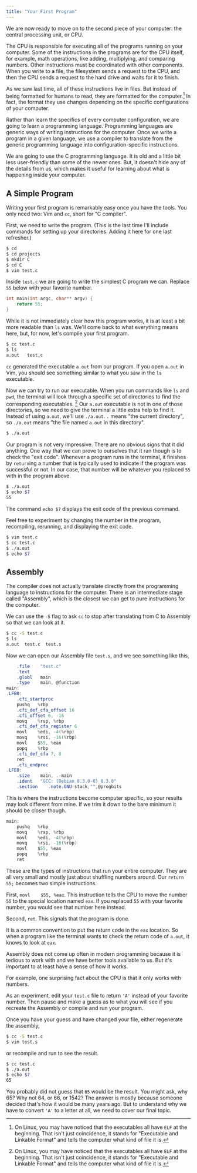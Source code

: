 ```yaml
---
title: "Your First Program"
---
```


We are now ready to move on to the second piece of your computer: the central
processing unit, or CPU.

The CPU is responsible for executing all of the programs running on your
computer. Some of the instructions in the programs are for the CPU itself, for
example, math operations, like adding, multiplying, and comparing numbers. Other
instructions must be coordinated with other components.  When you write to a
file, the filesystem sends a request to the CPU, and then the CPU sends a
request to the hard drive and waits for it to finish.

As we saw last time, all of these instructions live in files. But instead of
being formatted for humans to read, they are formatted for the computer.[^1] In
fact, the format they use changes depending on the specific configurations of
your computer.

[^1]: On Linux, you may have noticed that the executables all have `ELF` at the
  beginning. That isn't just coincidence, it stands for "Executable and Linkable
  Format" and tells the computer what kind of file it is.

Rather than learn the specifics of every computer configuration, we are going to
learn a programming language. Programming languages are generic ways of writing
instructions for the computer. Once we write a program in a given language, we
use a compiler to translate from the generic programming language into
configuration-specific instructions.

We are going to use the C programming language. It is old and a little bit less
user-friendly than some of the newer ones. But, it doesn't hide any of the
details from us, which makes it useful for learning about what is happening
inside your computer.

## A Simple Program

Writing your first program is remarkably easy once you have the tools. You only
need two: Vim and `cc`, short for "C compiler".

First, we need to write the program. (This is the last time I'll include
commands for setting up your directories. Adding it here for one last
refresher.)

```bash
$ cd
$ cd projects
$ mkdir C
$ cd C
$ vim test.c
```

Inside `test.c` we are going to write the simplest C program we can. Replace
`55` below with your favorite number.

```c
int main(int argc, char** argv) {
    return 55;
}
```

While it is not immediately clear how this program works, it is at least a bit
more readable than `ls` was. We'll come back to what everything means here, but,
for now, let's compile your first program.

```bash
$ cc test.c
$ ls
a.out   test.c
```

`cc` generated the executable `a.out` from our program. If you open `a.out` in
Vim, you should see something similar to what you saw in the `ls` executable.

Now we can try to run our executable. When you run commands like `ls` and `pwd`,
the terminal will look through a specific set of directories to find the
corresponding executables. [^1] Our `a.out` executable is not in one of those
directories, so we need to give the terminal a little extra help to find it.
Instead of using `a.out`, we'll use `./a.out`. `.` means "the current
directory", so `./a.out` means "the file named `a.out` in this directory".

[^1]: This set of directories is called your "PATH" and can be displayed with
  the command `echo $PATH`

```bash
$ ./a.out
```

Our program is not very impressive. There are no obvious signs that it did
anything. One way that we can prove to ourselves that it ran though is to check
the "exit code". Whenever a program runs in the terminal, it finishes by
`return`ing a number that is typically used to indicate if the program was
successful or not. In our case, that number will be whatever you replaced `55`
with in the program above.

```bash
$ ./a.out
$ echo $?
55
```

The command `echo $?` displays the exit code of the previous command.

Feel free to experiment by changing the number in the program, recompiling,
rerunning, and displaying the exit code.

```bash
$ vim test.c
$ cc test.c
$ ./a.out
$ echo $?
```

## Assembly

The compiler does not actually translate directly from the programming language
to instructions for the computer. There is an intermediate stage called
"Assembly", which is the closest we can get to pure instructions for the
computer.

We can use the `-S` flag to ask `cc` to stop after translating from C to
Assembly so that we can look at it.

```bash
$ cc -S test.c
$ ls
a.out  test.c  test.s
```

Now we can open our Assembly file `test.s`, and we see something like this,

```as
    .file    "test.c"
    .text
    .globl   main
    .type    main, @function
main:
.LFB0:
    .cfi_startproc
    pushq   %rbp
    .cfi_def_cfa_offset 16
    .cfi_offset 6, -16
    movq    %rsp, %rbp
    .cfi_def_cfa_register 6
    movl    %edi, -4(%rbp)
    movq    %rsi, -16(%rbp)
    movl    $55, %eax
    popq    %rbp
    .cfi_def_cfa 7, 8
    ret
    .cfi_endproc
.LFE0:
    .size    main, .-main
    .ident   "GCC: (Debian 8.3.0-6) 8.3.0"
    .section    .note.GNU-stack,"",@progbits
```

This is where the instructions become computer specific, so your results may
look different from mine. If we trim it down to the bare minimum it should be
closer though.

```as
main:
    pushq   %rbp
    movq    %rsp, %rbp
    movl    %edi, -4(%rbp)
    movq    %rsi, -16(%rbp)
    movl    $55, %eax
    popq    %rbp
    ret
```

These are the types of instructions that run your entire computer. They are
all very small and mostly just about shuffling numbers around. Our `return 55;`
becomes two simple instructions.

First, `movl    $55, %eax`. This instruction tells the CPU to move the number
`55` to the special location named `eax`. If you replaced `55` with your
favorite number, you would see that number here instead.

Second, `ret`. This signals that the program is done.

It is a common convention to put the return code in the `eax` location. So when
a program like the terminal wants to check the return code of `a.out`, it knows
to look at `eax`.

Assembly does not come up often in modern programming because it is tedious to
work with and we have better tools available to us. But it's important to at
least have a sense of how it works.

For example, one surprising fact about the CPU is that it only works with
numbers.

As an experiment, edit your `test.c` file to return `'A'` instead of your
favorite number. Then pause and make a guess as to what you will see if you
recreate the Assembly or compile and run your program.

Once you have your guess and have changed your file, either regenerate the
assembly,

```bash
$ cc -S test.c
$ vim test.s
```

or recompile and run to see the result.

```bash
$ cc test.c
$ ./a.out
$ echo $?
65
```

You probably did not guess that `65` would be the result. You might ask, why 65?
Why not 64, or 66, or 1542? The answer is mostly because someone decided that's
how it would be many years ago. But to understand why we have to convert `'A'`
to a letter at all, we need to cover our final topic.
